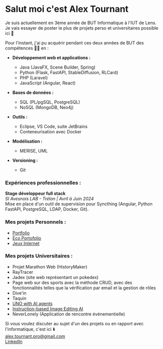 # Salut moi c'est Alex Tournant

Je suis actuellement en 3ème année de BUT Informatique à l'IUT de Lens.  
Je vais essayer de poster le plus de projets perso et universitaires possible ici 👀  

Pour l'instant, j'ai pu acquérir pendant ces deux années de BUT des compétences 🧑‍💻 en :

- **Développement web et applications :**  
  - Java (JavaFX, Scene Builder, Spring)  
  - Python (Flask, FastAPI, StableDiffusion, RLCard)  
  - PHP (Laravel)  
  - JavaScript (Angular, React)  

- **Bases de données :**  
  - SQL (PL/pgSQL, PostgreSQL)  
  - NoSQL (MongoDB, Neo4j)  

- **Outils :**  
  - Eclipse, VS Code, suite JetBrains  
  - Conteneurisation avec Docker  

- **Modélisation :**  
  - MERISE, UML  

- **Versioning :**  
  - Git  

### Expériences professionnelles :
**Stage développeur full stack**  
*SI Avesnois LAB - Trélon | Avril à Juin 2024*  
Mise en place d'un outil de supervision pour Syncthing (Angular, Python FastAPI, PostgreSQL, LDAP, Docker, Git).

### Mes projets Personnels :
- [Portfolio](https://alextournant.github.io/portfolio/)
- [Eco Portofolio](https://eco-portfolio-three.vercel.app/)
- [Jeux Internet](https://alextournant.github.io/jeuxInternet/)

### Mes projets Universitaires :
- Projet Marathon Web (HistoryMaker)
- RayTracer
- Jadex (site web représentant un pokedex)
- Page web sur des sports avec la méthode CRUD, avec des fonctionnalités telles que la vérification par email et la gestion de rôles
- Dive'in
- Taquin
- [UNO with AI agents](https://colab.research.google.com/drive/1GXfvFA_7nBMWKMvgM4qkZkfyAvHkIBYr?usp=sharing)
- [Instruction-based Image Editing AI](https://colab.research.google.com/drive/1X0I4nN9201qPsfUCmEL71d0V5tjugdNi?usp=sharing)
- NeverLonely (Application de rencontre événementielle)

Si vous voulez discuter au sujet d'un des projets ou en rapport avec l'informatique, c'est ici ⬇️  
alex.tournant.pro@gmail.com  
[LinkedIn](https://www.linkedin.com/in/alex-tournant/)
